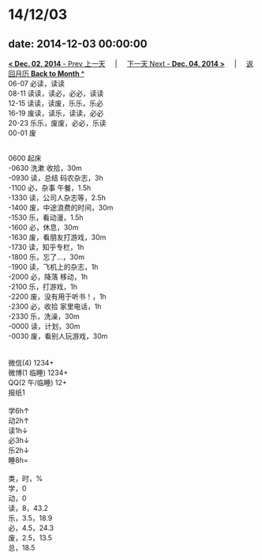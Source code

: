 # 14/12/03

date: 2014-12-03 00:00:00
---
[**< Dec. 02, 2014** - Prev 上一天](/lifelogs/2014/12/d02.html) &nbsp; &nbsp; | &nbsp; &nbsp; [下一天 Next - **Dec. 04, 2014 >**](/lifelogs/2014/12/d04.html) &nbsp; &nbsp; |  &nbsp; &nbsp; [返回月历 **Back to Month ^**](/lifelogs/2014/12/index.html)
<br/>06-07 必读，读读<br/>08-11 读读，读必，必必，读读<br/>12-15 读读，读废，乐乐，乐必<br/>16-19 废读，读乐，读读，必必<br/>20-23 乐乐，废废，必必，乐读<br/>00-01 废<div><br/></div>0600 起床<br/>-0630 洗漱 收拾，30m<br/>-0930 读，总结 码农杂志，3h<br/>-1100 必，杂事 午餐，1.5h<br/>-1330 读，公司人杂志等，2.5h<br/>-1400 废，中途浪费的时间，30m<br/>-1530 乐，看动漫，1.5h<br/>-1600 必，休息，30m<br/>-1630 废，看朋友打游戏，30m<br/>-1730 读，知乎专栏，1h<br/>-1800 乐，忘了…，30m<br/>-1900 读，飞机上的杂志，1h<br/>-2000 必，降落 移动，1h<br/>-2100 乐，打游戏，1h<br/>-2200 废，没有用于听书！，1h<br/>-2300 必，收拾 家里电话，1h<br/>-2330 乐，洗澡，30m<br/>-0000 读，计划，30m</div><div>-0030 废，看别人玩游戏，30m<br/><div><br/></div>		<div><br/></div>微信(4) 1234+<br/>微博(1 临睡) 1234+<br/>QQ(2 午/临睡) 12+<br/>报纸1<div><br/></div>学6h↑ <br/>动2h↑ <br/>读1h↓ <br/>必3h↓ <br/>乐2h↓ <br/>睡8h=		<div><br/></div>类，时，%<br/>学，0<br/>动，0<br/>读，8，43.2<br/>乐，3.5，18.9<br/>必，4.5，24.3<br/>废，2.5，13.5<br/>总，18.5</div>
